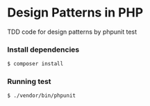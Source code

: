 # Design Patterns in PHP 
TDD code for design patterns by phpunit test

### Install dependencies

```bash
$ composer install
```

### Running test

```bash
$ ./vendor/bin/phpunit
```
